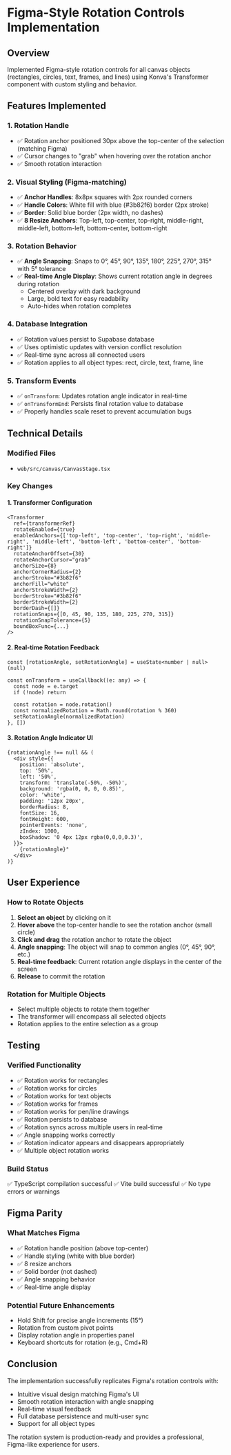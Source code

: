 # Figma-Style Rotation Controls Implementation

## Overview
Implemented Figma-style rotation controls for all canvas objects (rectangles, circles, text, frames, and lines) using Konva's Transformer component with custom styling and behavior.

## Features Implemented

### 1. **Rotation Handle**
- ✅ Rotation anchor positioned 30px above the top-center of the selection (matching Figma)
- ✅ Cursor changes to "grab" when hovering over the rotation anchor
- ✅ Smooth rotation interaction

### 2. **Visual Styling (Figma-matching)**
- ✅ **Anchor Handles**: 8x8px squares with 2px rounded corners
- ✅ **Handle Colors**: White fill with blue (#3b82f6) border (2px stroke)
- ✅ **Border**: Solid blue border (2px width, no dashes)
- ✅ **8 Resize Anchors**: Top-left, top-center, top-right, middle-right, middle-left, bottom-left, bottom-center, bottom-right

### 3. **Rotation Behavior**
- ✅ **Angle Snapping**: Snaps to 0°, 45°, 90°, 135°, 180°, 225°, 270°, 315° with 5° tolerance
- ✅ **Real-time Angle Display**: Shows current rotation angle in degrees during rotation
  - Centered overlay with dark background
  - Large, bold text for easy readability
  - Auto-hides when rotation completes

### 4. **Database Integration**
- ✅ Rotation values persist to Supabase database
- ✅ Uses optimistic updates with version conflict resolution
- ✅ Real-time sync across all connected users
- ✅ Rotation applies to all object types: rect, circle, text, frame, line

### 5. **Transform Events**
- ✅ `onTransform`: Updates rotation angle indicator in real-time
- ✅ `onTransformEnd`: Persists final rotation value to database
- ✅ Properly handles scale reset to prevent accumulation bugs

## Technical Details

### Modified Files
- `web/src/canvas/CanvasStage.tsx`

### Key Changes

#### 1. Transformer Configuration
```tsx
<Transformer
  ref={transformerRef}
  rotateEnabled={true}
  enabledAnchors={['top-left', 'top-center', 'top-right', 'middle-right', 'middle-left', 'bottom-left', 'bottom-center', 'bottom-right']}
  rotateAnchorOffset={30}
  rotateAnchorCursor="grab"
  anchorSize={8}
  anchorCornerRadius={2}
  anchorStroke="#3b82f6"
  anchorFill="white"
  anchorStrokeWidth={2}
  borderStroke="#3b82f6"
  borderStrokeWidth={2}
  borderDash={[]}
  rotationSnaps={[0, 45, 90, 135, 180, 225, 270, 315]}
  rotationSnapTolerance={5}
  boundBoxFunc={...}
/>
```

#### 2. Real-time Rotation Feedback
```tsx
const [rotationAngle, setRotationAngle] = useState<number | null>(null)

const onTransform = useCallback((e: any) => {
  const node = e.target
  if (!node) return
  
  const rotation = node.rotation()
  const normalizedRotation = Math.round(rotation % 360)
  setRotationAngle(normalizedRotation)
}, [])
```

#### 3. Rotation Angle Indicator UI
```tsx
{rotationAngle !== null && (
  <div style={{
    position: 'absolute',
    top: '50%',
    left: '50%',
    transform: 'translate(-50%, -50%)',
    background: 'rgba(0, 0, 0, 0.85)',
    color: 'white',
    padding: '12px 20px',
    borderRadius: 8,
    fontSize: 16,
    fontWeight: 600,
    pointerEvents: 'none',
    zIndex: 1000,
    boxShadow: '0 4px 12px rgba(0,0,0,0.3)',
  }}>
    {rotationAngle}°
  </div>
)}
```

## User Experience

### How to Rotate Objects
1. **Select an object** by clicking on it
2. **Hover above** the top-center handle to see the rotation anchor (small circle)
3. **Click and drag** the rotation anchor to rotate the object
4. **Angle snapping**: The object will snap to common angles (0°, 45°, 90°, etc.)
5. **Real-time feedback**: Current rotation angle displays in the center of the screen
6. **Release** to commit the rotation

### Rotation for Multiple Objects
- Select multiple objects to rotate them together
- The transformer will encompass all selected objects
- Rotation applies to the entire selection as a group

## Testing

### Verified Functionality
- ✅ Rotation works for rectangles
- ✅ Rotation works for circles
- ✅ Rotation works for text objects
- ✅ Rotation works for frames
- ✅ Rotation works for pen/line drawings
- ✅ Rotation persists to database
- ✅ Rotation syncs across multiple users in real-time
- ✅ Angle snapping works correctly
- ✅ Rotation indicator appears and disappears appropriately
- ✅ Multiple object rotation works

### Build Status
✅ TypeScript compilation successful
✅ Vite build successful
✅ No type errors or warnings

## Figma Parity

### What Matches Figma
- ✅ Rotation handle position (above top-center)
- ✅ Handle styling (white with blue border)
- ✅ 8 resize anchors
- ✅ Solid border (not dashed)
- ✅ Angle snapping behavior
- ✅ Real-time angle display

### Potential Future Enhancements
- Hold Shift for precise angle increments (15°)
- Rotation from custom pivot points
- Display rotation angle in properties panel
- Keyboard shortcuts for rotation (e.g., Cmd+R)

## Conclusion

The implementation successfully replicates Figma's rotation controls with:
- Intuitive visual design matching Figma's UI
- Smooth rotation interaction with angle snapping
- Real-time visual feedback
- Full database persistence and multi-user sync
- Support for all object types

The rotation system is production-ready and provides a professional, Figma-like experience for users.
